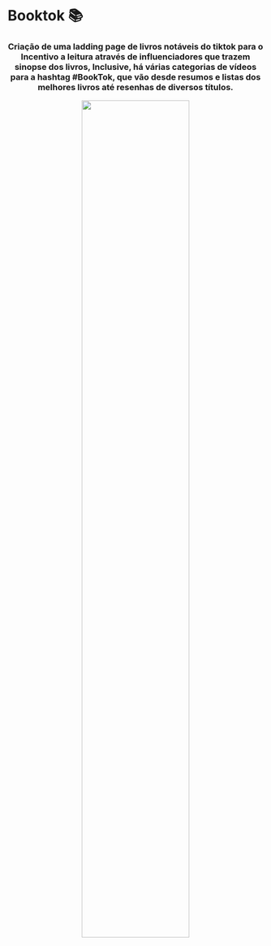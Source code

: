 # Booktok 📚


   <h3 align="center">Criação de uma ladding page de livros notáveis do tiktok para o Incentivo a leitura através  de influenciadores que trazem sinopse dos livros, Inclusive, há várias categorias de vídeos para a hashtag #BookTok, que vão desde resumos e listas dos melhores livros até resenhas de diversos títulos. </H3>  

 
      
 <p align="center">
<img src="https://media.giphy.com/media/lyyrSL1EUgrpcc2yMw/giphy.gif" style="width: 65%;">
</p>



   
   
  


